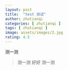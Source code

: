 ```yaml
---
layout: post
title:  "test 测试"
author: zhutianqi
categories: [ zhutianqi ]
tags: [ zhutianqi ]
image: assets/images/2.jpg
rating: 4.5
---
```


测一测

> 测一测 好好 测一测
